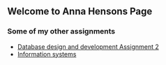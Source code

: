 ## Welcome to Anna Hensons Page

### Some of my other assignments
* [Database design and development Assignment 2](https://github.com/AnnaHenson/Anna-Henson-Page/raw/master/documents/Database%20Design%20and%20Development.docx)
* [Information systems](https://github.com/AnnaHenson/Anna-Henson-Page/raw/master/documents/Information%20Systems%20Assigment%203.docx)